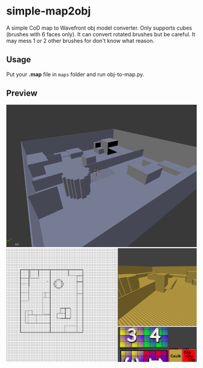 # simple-map2obj
A simple CoD map to Wavefront obj model converter. Only supports cubes (brushes with 6 faces only).
It can convert rotated brushes but be careful. It may mess 1 or 2 other brushes for don't know what reason.

## Usage
Put your **.map** file in `maps` folder and run obj-to-map.py.

## Preview
<img src="images/1.png" alt="preview1"/>
<img src="images/2.png" alt="preview2"/>
